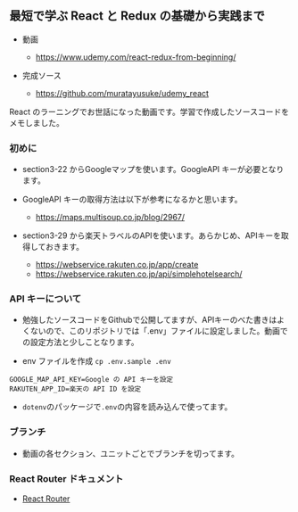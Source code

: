 ## 最短で学ぶ React と Redux の基礎から実践まで

- 動画

  - https://www.udemy.com/react-redux-from-beginning/

- 完成ソース
  - https://github.com/muratayusuke/udemy_react

React のラーニングでお世話になった動画です。学習で作成したソースコードをメモしました。


### 初めに
- section3-22 からGoogleマップを使います。GoogleAPI キーが必要となります。
- GoogleAPI キーの取得方法は以下が参考になるかと思います。
  - https://maps.multisoup.co.jp/blog/2967/

- section3-29 から楽天トラベルのAPIを使います。あらかじめ、APIキーを取得しておきます。
  - https://webservice.rakuten.co.jp/app/create
  - https://webservice.rakuten.co.jp/api/simplehotelsearch/

### API キーについて

- 勉強したソースコードをGithubで公開してますが、APIキーのべた書きはよくないので、このリポジトリでは「.env」ファイルに設定しました。動画での設定方法と少しことなります。

- env ファイルを作成
  `cp .env.sample .env`
```
GOOGLE_MAP_API_KEY=Google の API キーを設定
RAKUTEN_APP_ID=楽天の API ID を設定
```

- `dotenv`のパッケージで`.env`の内容を読み込んで使ってます。


### ブランチ
- 動画の各セクション、ユニットごとでブランチを切ってます。

### React Router ドキュメント

- [React Router](https://reacttraining.com/react-router/web/guides/quick-start)
